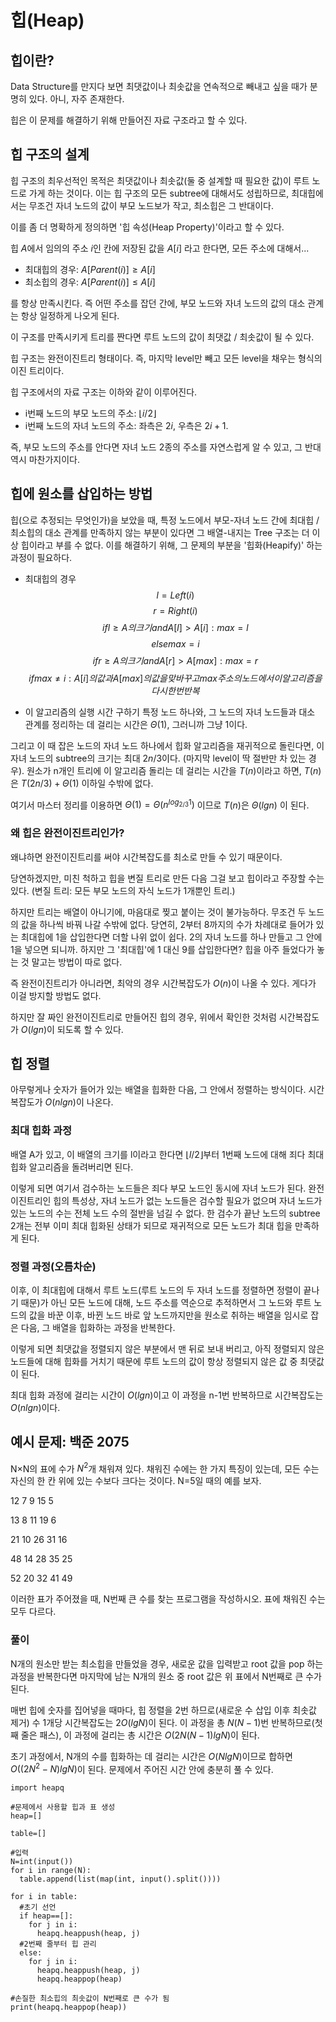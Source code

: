 # 힙(Heap)
## 힙이란?

Data Structure를 만지다 보면 최댓값이나 최솟값을 연속적으로 빼내고 싶을 때가 분명히 있다. 아니, 자주 존재한다.

힙은 이 문제를 해결하기 위해 만들어진 자료 구조라고 할 수 있다.

## 힙 구조의 설계

힙 구조의 최우선적인 목적은 최댓값이나 최솟값(둘 중 설계할 때 필요한 값)이 루트 노드로 가게 하는 것이다. 이는 힙 구조의 모든 subtree에 대해서도 성립하므로, 최대힙에서는 무조건 자녀 노드의 값이 부모 노드보가 작고, 최소힙은 그 반대이다.

이를 좀 더 명확하게 정의하면 '힙 속성(Heap Property)'이라고 할 수 있다.

힙 $A$에서 임의의 주소 $i$인 칸에 저장된 값을 $A[i]$ 라고 한다면, 모든 주소에 대해서...

* 최대힙의 경우: $A[Parent(i)] \ge A[i]$
* 최소힙의 경우: $A[Parent(i)] \le A[i]$

를 항상 만족시킨다. 즉 어떤 주소를 잡던 간에, 부모 노드와 자녀 노드의 값의 대소 관계는 항상 일정하게 나오게 된다.  

이 구조를 만족시키게 트리를 짠다면 루트 노드의 값이 최댓값 / 최솟값이 될 수 있다.

힙 구조는 완전이진트리 형태이다. 즉, 마지막 level만 빼고 모든 level을 채우는 형식의 이진 트리이다.

힙 구조에서의 자료 구조는 이하와 같이 이루어진다.
* i번째 노드의 부모 노드의 주소: $\lfloor i/2 \rfloor$
* i번째 노드의 자녀 노드의 주소: 좌측은 $2i$, 우측은 $2i+1$.

즉, 부모 노드의 주소를 안다면 자녀 노드 2종의 주소를 자연스럽게 알 수 있고, 그 반대 역시 마찬가지이다.

## 힙에 원소를 삽입하는 방법

힙(으로 추정되는 무엇인가)을 보았을 때, 특정 노드에서 부모-자녀 노드 간에 최대힙 / 최소힙의 대소 관계를 만족하지 않는 부분이 있다면 그 배열-내지는 Tree 구조는 더 이상 힙이라고 부를 수 없다.
이를 해결하기 위해, 그 문제의 부분을 '힙화(Heapify)' 하는 과정이 필요하다.

* 최대힙의 경우
$$ l=Left(i) $$
$$ r=Right(i) $$
$$ if  l \ge A의 크기 and A[l]>A[i]: max=l $$
$$ else max=i $$
$$ if r \ge A의 크기 and A[r]>A[max]: max=r $$
$$ if max \ne i: A[i]의 값과 A[max]의 값을 맞바꾸고 max 주소의 노드에서 이 알고리즘을 다시 한 번 반복 $$

* 이 알고리즘의 실행 시간 구하기
특정 노드 하나와, 그 노드의 자녀 노드들과 대소 관계를 정리하는 데 걸리는 시간은 $\Theta(1)$, 그러니까 그냥 1이다.

그리고 이 때 잡은 노드의 자녀 노드 하나에서 힙화 알고리즘을 재귀적으로 돌린다면, 이 자녀 노드의 subtree의 크기는 최대 $2n/3$이다. (마지막 level이 딱 절반만 차 있는 경우). 원소가 n개인 트리에 이 알고리즘 돌리는 데 걸리는 시간을 $T(n)$이라고 하면, $T(n)$은 $T(2n/3)+\Theta(1)$ 이하일 수밖에 없다.

여기서 마스터 정리를 이용하면 $\Theta(1)=\Theta(n^{log_{2/3} 1})$
이므로 $T(n)$은
$\Theta(lg n)$
이 된다.

### 왜 힙은 완전이진트리인가?

왜냐하면 완전이진트리를 써야 시간복잡도를 최소로 만들 수 있기 때문이다.

당연하겠지만, 미친 척하고 힙을 변질 트리로 만든 다음 그걸 보고 힙이라고 주장할 수는 있다.
(변질 트리: 모든 부모 노드의 자식 노드가 1개뿐인 트리.)

하지만 트리는 배열이 아니기에, 마음대로 찢고 붙이는 것이 불가능하다. 무조건 두 노드의 값을 하나씩 바꿔 나갈 수밖에 없다.
당연히, 2부터 8까지의 수가 차례대로 들어가 있는 최대힙에 1을 삽입한다면 더할 나위 없이 쉽다. 2의 자녀 노드를 하나 만들고 그 안에 1을 넣으면 되니까.
하지만 그 '최대힙'에 1 대신 9를 삽입한다면? 힙을 아주 들었다가 놓는 것 말고는 방법이 따로 없다.

즉 완전이진트리가 아니라면, 최악의 경우 시간복잡도가 $O(n)$이 나올 수 있다. 게다가 이걸 방지할 방법도 없다.

하지만 잘 짜인 완전이진트리로 만들어진 힙의 경우, 위에서 확인한 것처럼 시간복잡도가 $O(lg n)$이 되도록 할 수 있다.


## 힙 정렬

아무렇게나 숫자가 들어가 있는 배열을 힙화한 다음, 그 안에서 정렬하는 방식이다. 시간 복잡도가 $O(nlgn)$이 나온다.

### 최대 힙화 과정

배열 A가 있고, 이 배열의 크기를 l이라고 한다면
$\lfloor l/2 \rfloor$부터 1번째 노드에 대해 죄다 최대 힙화 알고리즘을 돌려버리면 된다.

이렇게 되면 여기서 검수하는 노드들은 죄다 부모 노드인 동시에 자녀 노드가 된다. 완전이진트리인 힙의 특성상, 자녀 노드가 없는 노드들은 검수할 필요가 없으며 자녀 노드가 있는 노드의 수는 전체 노드 수의 절반을 넘길 수 없다. 한 검수가 끝난 노드의 subtree 2개는 전부 이미 최대 힙화된 상태가 되므로 재귀적으로 모든 노드가 최대 힙을 만족하게 된다.

### 정렬 과정(오름차순)

이후, 이 최대힙에 대해서 루트 노드(루트 노드의 두 자녀 노드를 정렬하면 정렬이 끝나기 때문)가 아닌 모든 노드에 대해, 노드 주소를 역순으로 추적하면서 그 노드와 루트 노드의 값을 바꾼 이후, 바뀐 노드 바로 앞 노드까지만을 원소로 취하는 배열을 임시로 잡은 다음, 그 배열을 힙화하는 과정을 반복한다.

이렇게 되면 최댓값을 정렬되지 않은 부분에서 맨 뒤로 보내 버리고, 아직 정렬되지 않은 노드들에 대해 힙화를 거치기 때문에 루트 노드의 값이 항상 정렬되지 않은 값 중 최댓값이 된다.

최대 힙화 과정에 걸리는 시간이 $O(lg n)$이고 이 과정을 n-1번 반복하므로 시간복잡도는 $O(n lgn)$이다.

## 예시 문제: 백준 2075

N×N의 표에 수가 $N^2$개 채워져 있다. 채워진 수에는 한 가지 특징이 있는데, 모든 수는 자신의 한 칸 위에 있는 수보다 크다는 것이다. N=5일 때의 예를 보자.

12	7	9	15	5

13	8	11	19	6

21	10	26	31	16

48	14	28	35	25

52	20	32	41	49

이러한 표가 주어졌을 때, N번째 큰 수를 찾는 프로그램을 작성하시오. 표에 채워진 수는 모두 다르다.

### 풀이

N개의 원소만 받는 최소힙을 만들었을 경우, 새로운 값을 입력받고 root 값을 pop 하는 과정을 반복한다면 마지막에 남는 N개의 원소 중 root 값은 위 표에서 N번째로 큰 수가 된다.

매번 힙에 숫자를 집어넣을 때마다, 힙 정렬을 2번 하므로(새로운 수 삽입 이후 최솟값 제거) 수 1개당 시간복잡도는 $2 O(lgN)$이 된다. 이 과정을 총 $N(N-1)$번 반복하므로(첫째 줄은 패스), 이 과정에 걸리는 총 시간은 $O(2N(N-1) lgN)$이 된다.

초기 과정에서, N개의 수를 힙화하는 데 걸리는 시간은 $O(N lgN)$이므로 합하면 $O((2N^2-N) lgN)$이 된다. 문제에서 주어진 시간 안에 충분히 풀 수 있다.

```pypy
import heapq

#문제에서 사용할 힙과 표 생성
heap=[]

table=[]

#입력
N=int(input())
for i in range(N):
  table.append(list(map(int, input().split())))

for i in table:
  #초기 선언
  if heap==[]:
    for j in i:
      heapq.heappush(heap, j)
  #2번째 줄부터 힙 관리
  else:
    for j in i:
      heapq.heappush(heap, j)
      heapq.heappop(heap)

#손질한 최소힙의 최솟값이 N번째로 큰 수가 됨
print(heapq.heappop(heap))
```
